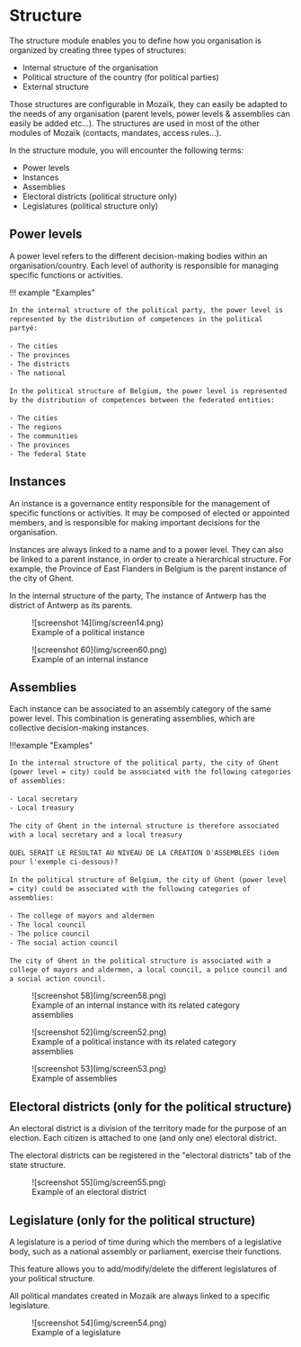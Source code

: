 # Structure

The structure module enables you to define how you organisation is organized by creating three types of structures:

- Internal structure of the organisation
- Political structure of the country (for political parties)
- External structure

Those structures are configurable in Mozaïk, they can easily be adapted to the needs of any organisation (parent levels, power levels & assemblies can easily be added etc...). The structures are used in most of the other modules of Mozaïk (contacts, mandates, access rules...).

In the structure module, you will encounter the following terms: 

- Power levels
- Instances
- Assemblies
- Electoral districts (political structure only)
- Legislatures (political structure only)

## Power levels

A power level refers to the different decision-making bodies within an organisation/country. Each level of authority is responsible for managing specific functions or activities.


!!! example "Examples"

    In the internal structure of the political party, the power level is represented by the distribution of competences in the political partyé:

    - The cities
    - The provinces
    - The districts
    - The national

    In the political structure of Belgium, the power level is represented by the distribution of competences between the federated entities:

    - The cities
    - The regions
    - The communities
    - The provinces
    - The federal State

## Instances

An instance is a governance entity responsible for the management of specific functions or activities. It may be composed of elected or appointed members, and is responsible for making important decisions for the organisation.

Instances are always linked to a name and to a power level. They can also be linked to a parent instance, in order to create a hierarchical structure. For example, the Province of East Flanders in Belgium is the parent instance of the city of Ghent.

In the internal structure of the party, The instance of Antwerp has the district of Antwerp as its parents. 


<figure markdown>
![screenshot 14](img/screen14.png)
<figcaption>Example of a political instance</figcaption>
</figure>

<figure markdown>
![screenshot 60](img/screen60.png)
<figcaption>Example of an internal instance</figcaption>
</figure>


## Assemblies

Each instance can be associated to an assembly category of the same power level. This combination is generating assemblies, which are collective decision-making instances.


!!!example "Examples"

    In the internal structure of the political party, the city of Ghent (power level = city) could be associated with the following categories of assemblies:

    - Local secretary
    - Local treasury

    The city of Ghent in the internal structure is therefore associated with a local secretary and a local treasury

    QUEL SERAIT LE RESULTAT AU NIVEAU DE LA CREATION D'ASSEMBLEES (idem pour l'exemple ci-dessous)?

    In the political structure of Belgium, the city of Ghent (power level = city) could be associated with the following categories of assemblies:

    - The college of mayors and aldermen 
    - The local council
    - The police council
    - The social action council

    The city of Ghent in the political structure is associated with a college of mayors and aldermen, a local council, a police council and a social action council. 

<figure markdown>
![screenshot 58](img/screen58.png)
<figcaption>Example of an internal instance with its related category assemblies</figcaption>
</figure>

<figure markdown>
![screenshot 52](img/screen52.png)
<figcaption>Example of a political instance with its related category assemblies</figcaption>
</figure>

<figure markdown>
![screenshot 53](img/screen53.png)
<figcaption>Example of assemblies</figcaption>
</figure>

## Electoral districts (only for the political structure)

An electoral district is a division of the territory made for the purpose of an election. Each citizen is attached to one (and only one) electoral district.

The electoral districts can be registered in the "electoral districts" tab of the state structure.

<figure markdown>
![screenshot 55](img/screen55.png)
<figcaption>Example of an electoral district</figcaption>
</figure>

## Legislature (only for the political structure)

A legislature is a period of time during which the members of a legislative body, such as a national assembly or parliament, exercise their functions.

This feature allows you to add/modify/delete the different legislatures of your political structure.

All political mandates created in Mozaik are always linked to a specific legislature.

<figure markdown>
![screenshot 54](img/screen54.png)
<figcaption>Example of a legislature</figcaption>
</figure>